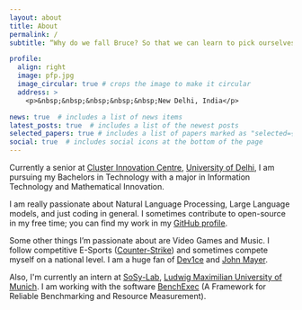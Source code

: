 ```yaml
---
layout: about
title: About
permalink: /
subtitle: “Why do we fall Bruce? So that we can learn to pick ourselves up.”

profile:
  align: right
  image: pfp.jpg
  image_circular: true # crops the image to make it circular
  address: >
    <p>&nbsp;&nbsp;&nbsp;&nbsp;&nbsp;New Delhi, India</p>

news: true  # includes a list of news items
latest_posts: true  # includes a list of the newest posts
selected_papers: true # includes a list of papers marked as "selected={true}"
social: true  # includes social icons at the bottom of the page
---
```


Currently a senior at [Cluster Innovation Centre](https://cic.du.ac.in/), [University of Delhi](https://www.du.ac.in/), I am pursuing my Bachelors in Technology with a major in Information Technology and Mathematical Innovation.

I am really passionate about Natural Language Processing, Large Language models, and just coding in general. I sometimes contribute to open-source in my free time; you can find my work in my [GitHub profile](https://github.com/Naman-Priyadarshi).

Some other things I’m passionate about are Video Games and Music. I follow competitive E-Sports ([Counter-Strike](https://blog.counter-strike.net/)) and sometimes compete myself on a national level. I am a huge fan of [Dev1ce](https://www.hltv.org/player/7592/device) and [John Mayer](https://en.wikipedia.org/wiki/John_Mayer).

Also, I'm currently an intern at [SoSy-Lab](https://www.sosy-lab.org/), [Ludwig Maximilian University of Munich](https://www.lmu.de/de/index.html). I am working with the software [BenchExec](https://github.com/sosy-lab/benchexec) (A Framework for Reliable Benchmarking and Resource
Measurement).